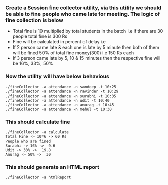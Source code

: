 ### Create a Session fine collector utility, via this utility we should be able to fine people who came late for meeting. The logic of fine collection is below
- Total fine is 10 multiplied by total students in the batch i.e if there are 30 people total fine is 300 Rs
- Fine will be calculated in percent of delay i.e
- If 2 person came late & each one is late by 5 minute then both of them will be fined 50% of total fine money(300) i.e 150 Rs each
- If 3 person came late by 5, 10 & 15 minutes then the respective fine will be 16%, 33%, 50%

### Now the utility will have below behavious
```
./fineCollector -a attendance -n sandeep -t 10:25 
./fineCollector -a attendance -n ravinder -t 10:29 
./fineCollector -a attendance -n surabhi -t 10:35 
./fineCollector -a attendance -n udit -t 10:40 
./fineCollector -a attendance -n anurag -t 10:45 
./fineCollector -a attendance -n mehul -t 10:30 
```
### This should calculate fine
```
./fineCollector -a calculate
Total Fine -> 10*6 -> 60 Rs
People who are fined
Surabhi -> 16% ->  9.6
Udit -> 33% ->  19.8
Anurag -> 50% ->  30
```

### This should generate an HTML report
```
./fineCollector -a htmlReport
```

